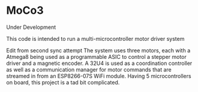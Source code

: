 # MoCo3
Under Development

This code is intended to run a multi-microcontroller motor driver system

Edit from second sync attempt
The system uses three motors, each with a Atmega8 being used as a programmable ASIC to control a stepper motor driver and a magnetic encoder. A 32U4 is used as a coordination controller as well as a communication manager for motor commands that are streamed in from an ESP8266-07S WiFi module. Having 5 microcontrollers on board, this project is a tad bit complicated.
